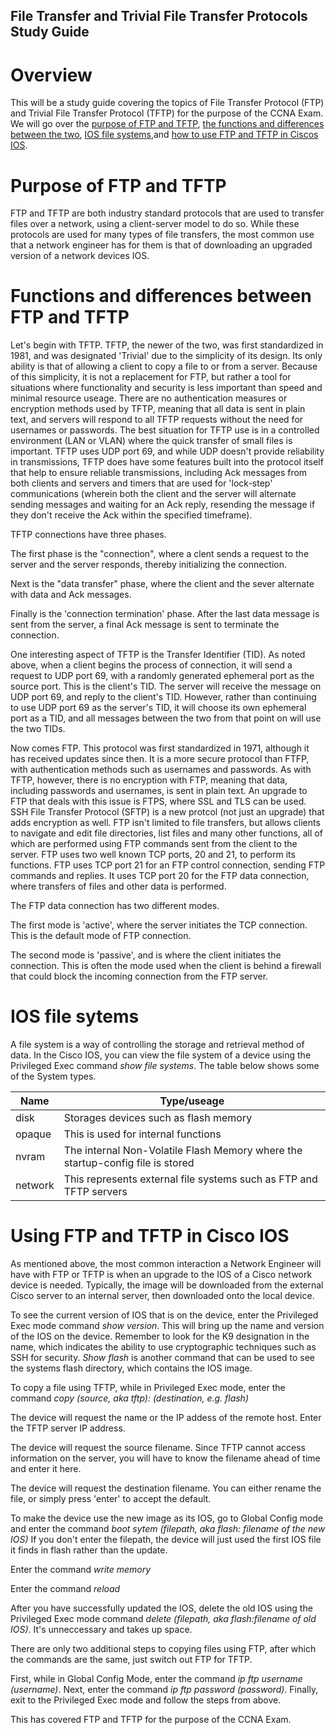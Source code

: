 ## File Transfer and Trivial File Transfer Protocols Study Guide

# Overview

This will be a study guide covering the topics of File Transfer Protocol (FTP) and Trivial File Transfer Protocol (TFTP) for the purpose of the CCNA Exam. We will go over the [purpose of FTP and TFTP](#purpose-of-ftp-and-tftp), [the functions and differences between the two](#functions-and-differences-between-ftp-and-tftp), [IOS file systems](#ios-file-systems),and [how to use FTP and TFTP in Ciscos IOS](#Using-ftp-and-tftp-in-cisco-ios).

# Purpose of FTP and TFTP

FTP and TFTP are both industry standard protocols that are used to transfer files over a network, using a client-server model to do so. While these protocols are used for many types of file transfers, the most common use that a network engineer has for them is that of downloading an upgraded version of a network devices IOS. 

# Functions and differences between FTP and TFTP

Let's begin with TFTP. TFTP, the newer of the two, was first standardized in 1981, and was designated 'Trivial' due to the simplicity of its design. Its only ability is that of allowing a client to copy a file to or from a server. Because of this simplicity, it is not a replacement for FTP, but rather a tool for situations where functionality and security is less important than speed and minimal resource useage. There are no authentication measures or encryption methods used by TFTP, meaning that all data is sent in plain text, and servers will respond to all TFTP requests without the need for usernames or passwords. The best situation for TFTP use is in a controlled environment (LAN or VLAN) where the quick transfer of small files is important. TFTP uses UDP port 69, and while UDP doesn't provide reliability in transmissions, TFTP does have some features built into the protocol itself that help to ensure reliable transmissions, including Ack messages from both clients and servers and timers that are used for 'lock-step' communications (wherein both the client and the server will alternate sending messages and waiting for an Ack reply, resending the message if they don't receive the Ack within the specified timeframe). 

TFTP connections have three phases. 

The first phase is the "connection", where a clent sends a request to the server and the server responds, thereby initializing the connection. 

Next is the "data transfer" phase, where the client and the sever alternate with data and Ack messages. 

Finally is the 'connection termination' phase. After the last data message is sent from the server, a final Ack message is sent to terminate the connection.

One interesting aspect of TFTP is the Transfer Identifier (TID). As noted above, when a client begins the process of connection, it will send a request to UDP port 69, with a randomly generated ephemeral port as the source port. This is the client's TID. The server will receive the message on UDP port 69, and reply to the client's TID. However, rather than continuing to use UDP port 69 as the server's TID, it will choose its own ephemeral port as a TID, and all messages between the two from that point on will use the two TIDs. 

Now comes FTP. This protocol was first standardized in 1971, although it has received updates since then. It is a more secure protocol than FTFP, with authentication methods such as usernames and passwords. As with TFTP, however, there is no encryption with FTP, meaning that data, including passwords and usernames, is sent in plain text. An upgrade to FTP that deals with this issue is FTPS, where SSL and TLS can be used. SSH File Transfer Protocol (SFTP) is a new protcol (not just an upgrade) that adds encryption as well. FTP isn't limited to file transfers, but allows clients to navigate and edit file directories, list files and many other functions, all of which are performed using FTP commands sent from the client to the server. FTP uses two well known TCP ports, 20 and 21, to perform its functions. FTP uses TCP port 21 for an FTP control connection, sending FTP commands and replies. It uses TCP port 20 for the FTP data connection, where transfers of files and other data is performed. 

The FTP data connection has two different modes. 

The first mode is 'active', where the server initiates the TCP connection. This is the default mode of FTP connection.

The second mode is 'passive', and is where the client initiates the connection. This is often the mode used when the client is behind a firewall that could block the incoming connection from the FTP server.

# IOS file sytems

A file system is a way of controlling the storage and retrieval method of data. In the Cisco IOS, you can view the file system of a device using the Privileged Exec command _show file systems_. The table below shows some of the System types.

| Name    | Type/useage                                                                    |
|---------|--------------------------------------------------------------------------------|
| disk    | Storages devices such as flash memory                                          |
| opaque  | This is used for internal functions                                            |
| nvram   | The internal Non-Volatile Flash Memory where the startup-config file is stored |
| network | This represents external file systems such as FTP and TFTP servers             |

# Using FTP and TFTP in Cisco IOS

As mentioned above, the most common interaction a Network Engineer will have with FTP or TFTP is when an upgrade to the IOS of a Cisco network device is needed. Typically, the image will be downloaded from the external Cisco server to an internal server, then downloaded onto the local device.

To see the current version of IOS that is on the device, enter the Privileged Exec mode command _show version_. This will bring up the name and version of the IOS on the device. Remember to look for the K9 designation in the name, which indicates the ability to use cryptographic techniques such as SSH for security. _Show flash_ is another command that can be used to see the systems flash directory, which contains the IOS image.

To copy a file using TFTP, while in Privileged Exec mode, enter the command _copy (source, aka tftp): (destination, e.g. flash)_

The device will request the name or the IP addess of the remote host. Enter the TFTP server IP address.

The device will request the source filename. Since TFTP cannot access information on the server, you will have to know the filename ahead of time and enter it here.

The device will request the destination filename. You can either rename the file, or simply press 'enter' to accept the default.

To make the device use the new image as its IOS, go to Global Config mode and enter the command _boot sytem (filepath, aka flash: filename of the new IOS)_ If you don't enter the filepath, the device will just used the first IOS file it finds in flash rather than the update.

Enter the command _write memory_

Enter the command _reload_

After you have successfully updated the IOS, delete the old IOS using the Privileged Exec mode command _delete (filepath, aka flash:filename of old IOS)_. It's unneccessary and takes up space. 

There are only two additional steps to copying files using FTP, after which the commands are the same, just switch out FTP for TFTP.

First, while in Global Config Mode, enter the command _ip ftp username (username)_. Next, enter the command _ip ftp password (password)_. Finally, exit to the Privileged Exec mode and follow the steps from above.

This has covered FTP and TFTP for the purpose of the CCNA Exam.